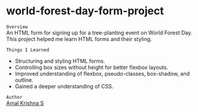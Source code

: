 # world-forest-day-form-project

`Overview`  
An HTML form for signing up for a tree-planting event on World Forest Day. This project helped me learn HTML forms and their styling.  

`Things I Learned`    
- Structuring and styling HTML forms.  
- Controlling box sizes without height for better flexbox layouts.  
- Improved understanding of flexbox, pseudo-classes, box-shadow, and outline.  
- Gained a deeper understanding of CSS.  

`Author`  
[Amal Krishna S](https://www.linkedin.com/in/amalkrishnas)
